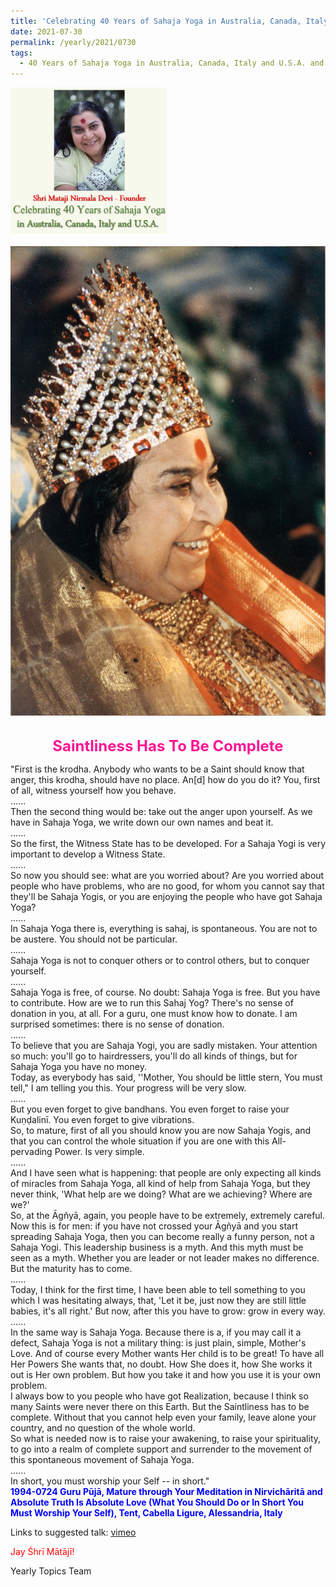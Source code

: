 ```yaml
---
title: 'Celebrating 40 Years of Sahaja Yoga in Australia, Canada, Italy and U.S.A. and its Culture, Post 29'
date: 2021-07-30
permalink: /yearly/2021/0730
tags:
  - 40 Years of Sahaja Yoga in Australia, Canada, Italy and U.S.A. and its Culture
---
```


<div style="text-align: left"><img src="/images/Celebrating40YearsSahajaYoga.png" width="250" /></div><br>

<div style="text-align: center"><img src="/images/image741.png" /></div>

<br>
<p style="color:DeepPink; text-align:center">
<font size="+2"><b>Saintliness Has To Be Complete</b><br></font>
</p>

<p>
"First is the krodha. Anybody who wants to be a Saint should know that anger, this krodha, should have no place. An[d] how do you do it? You, first of all, witness yourself how you behave.<br>
......<br>
Then the second thing would be: take out the anger upon yourself. As we have in Sahaja Yoga, we write down our own names and beat it.<br>
......<br>
So the first, the Witness State has to be developed. For a Sahaja Yogi is very important to develop a Witness State.<br>
......<br>
So now you should see: what are you worried about? Are you worried about people who have problems, who are no good, for whom you cannot say that they'll be Sahaja Yogis, or you are enjoying the people who have got Sahaja Yoga?<br>
......<br>
In Sahaja Yoga there is, everything is sahaj, is spontaneous. You are not to be austere. You should not be particular.<br>
......<br>
Sahaja Yoga is not to conquer others or to control others, but to conquer yourself.<br>
......<br>
Sahaja Yoga is free, of course. No doubt: Sahaja Yoga is free. But you have to contribute. How are we to run this Sahaj Yog? There's no sense of donation in you, at all. For a guru, one must know how to donate. I am surprised sometimes: there is no sense of donation.<br>
......<br>
To believe that you are Sahaja Yogi, you are sadly mistaken. Your attention so much: you'll go to hairdressers, you'll do all kinds of things, but for Sahaja Yoga you have no money.<br>
Today, as everybody has said, ''Mother, You should be little stern, You must tell," I am telling you this. Your progress will be very slow.<br>
......<br>
But you even forget to give bandhans. You even forget to raise your Kuṇḍalinī. You even forget to give vibrations.<br>
So, to mature, first of all you should know you are now Sahaja Yogis, and that you can control the whole situation if you are one with this All-pervading Power. Is very simple.<br>
......<br> 
And I have seen what is happening: that people are only expecting all kinds of miracles from Sahaja Yoga, all kind of help from Sahaja Yoga, but they never think, 'What help are we doing? What are we achieving? Where are we?'<br>
So, at the Āgñyā, again, you people have to be extremely, extremely careful. Now this is for men: if you have not crossed your Āgñyā and you start spreading Sahaja Yoga, then you can become really a funny person, not a Sahaja Yogi. This leadership business is a myth. And this myth must be seen as a myth. Whether you are leader or not leader makes no difference. But the maturity has to come.<br>
......<br>
Today, I think for the first time, I have been able to tell something to you which I was hesitating always, that, 'Let it be, just now they are still little babies, it's all right.' But now, after this you have to grow: grow in every way.<br>
......<br>
In the same way is Sahaja Yoga. Because there is a, if you may call it a defect, Sahaja Yoga is not a military thing: is just plain, simple, Mother's Love. And of course every Mother wants Her child is to be great! To have all Her Powers She wants that, no doubt. How She does it, how She works it out is Her own problem. But how you take it and how you use it is your own problem.<br>
I always bow to you people who have got Realization, because I think so many Saints were never there on this Earth. But the Saintliness has to be complete. Without that you cannot help even your family, leave alone your country, and no question of the whole world.<br>
So what is needed now is to raise your awakening, to raise your spirituality, to go into a realm of complete support and surrender to the movement of this spontaneous movement of Sahaja Yoga.<br>
......<br> 
In short, you must worship your Self -- in short."<br>
<font color="blue"><b>1994-0724 Guru Pūjā, Mature through Your Meditation in Nirvichāritā and Absolute Truth Is Absolute Love (What You Should Do or In Short You Must Worship Your Self), Tent, Cabella Ligure, Alessandria, Italy</b></font><br>
</p>

Links to suggested talk: <a href="https://vimeo.com/153715550"> vimeo</a><br>

<p style="color:red;">Jay Śhrī Mātājī!<br></p>

Yearly Topics Team